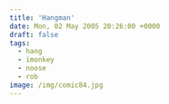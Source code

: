 ```yaml
---
title: 'Hangman'
date: Mon, 02 May 2005 20:26:00 +0000
draft: false
tags:
  - hang
  - imonkey
  - noose
  - rob
image: /img/comic84.jpg
---
```


